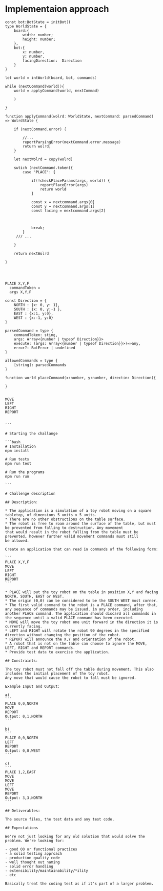 # Implementaion approach

```
const bot:BotState = initBot()
type WorldState = {
    board:{
        width: number;
        height: number;
    },
    bot:{
        x: number,
        y: number,
        facingDirection:  Direction
    }
}

let world = intWorld(board, bot, commands)

while (nextCommand(world)){
    world = applyCommand(world, nextCommad)

    )

}

function applyCommand(wolrd: WorldState, nextCommand: parsedCommand) => WolrdState {

    if (nextCommand.error) {

        //...
        reportParsingError(nextCommand.error.message)
        return wolrd;
    }

    let nextWolrd = copy(wolrd)

    swtich (nextCommand.token){
        case 'PLACE': {

            if(!checkPlaceParams(args, world)) {
                reportPlaceError(args)
                return world
            }

            const x = nextcommand.args[0]
            const y = nextcommand.args[1]
            const facing = nextcommand.args[2]



            break;
        }
     /// ...

    }

    return nextWolrd

}



```

````

PLACE X,Y,F
  commandToken =
  args X,Y,F

const Direction = {
    NORTH : {x: 0, y: 1},
    SOUTH : {x: 0, y:-1 },
    EAST : {x:1, y:0},
    WEST : {x:-1, y:0}
}

parsedCommand = type {
    commandToken: sting,
    args: Array<{number | typeof Direction}}>
    execute: (args: Array<{number | typeof Direction}}>)=>any,
    error?: BotError | undefined
}

allowedCommands = type {
    [string]: parsedCommands
}

function world placeCommand(x:number, y:number, directin: Direction){

}


MOVE
LEFT
RIGHT
REPORT


```

# Starting the challange

```bash
# Installation
npm install

# Run tests
npm run test

# Run the programs
npm run run

```

# Challenge description

## Description:

* The application is a simulation of a toy robot moving on a square tabletop, of dimensions 5 units x 5 units.
* There are no other obstructions on the table surface.
* The robot is free to roam around the surface of the table, but must be prevented from falling to destruction. Any movement
that would result in the robot falling from the table must be prevented, however further valid movement commands must still
be allowed.

Create an application that can read in commands of the following form:

```
PLACE X,Y,F
MOVE
LEFT
RIGHT
REPORT
```

* PLACE will put the toy robot on the table in position X,Y and facing NORTH, SOUTH, EAST or WEST.
* The origin (0,0) can be considered to be the SOUTH WEST most corner.
* The first valid command to the robot is a PLACE command, after that, any sequence of commands may be issued, in any order, including another PLACE command. The application should discard all commands in the sequence until a valid PLACE command has been executed.
* MOVE will move the toy robot one unit forward in the direction it is currently facing.
* LEFT and RIGHT will rotate the robot 90 degrees in the specified direction without changing the position of the robot.
* REPORT will announce the X,Y and orientation of the robot.
* A robot that is not on the table can choose to ignore the MOVE, LEFT, RIGHT and REPORT commands.
* Provide test data to exercise the application.

## Constraints:

The toy robot must not fall off the table during movement. This also includes the initial placement of the toy robot.
Any move that would cause the robot to fall must be ignored.

Example Input and Output:

a)
```
PLACE 0,0,NORTH
MOVE
REPORT
Output: 0,1,NORTH
```

b)
```
PLACE 0,0,NORTH
LEFT
REPORT
Output: 0,0,WEST
```

c)
```
PLACE 1,2,EAST
MOVE
MOVE
LEFT
MOVE
REPORT
Output: 3,3,NORTH
```

## Deliverables:

The source files, the test data and any test code.

## Expectations

We're not just looking for any old solution that would solve the problem. We're looking for:

- good OO or functional practices
- a solid testing approach
- production quality code
- well thought out naming
- solid error handling
- extensibility/maintainability/*ility
- etc

Basically treat the coding test as if it's part of a larger problem.





````

